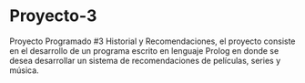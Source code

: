 # Proyecto-3
Proyecto Programado #3 Historial y Recomendaciones, el proyecto consiste en el desarrollo de un programa escrito en lenguaje Prolog en donde se desea desarrollar un sistema de recomendaciones de películas, series y música.

